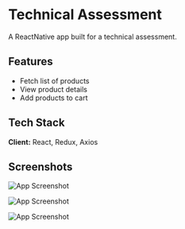
# Technical Assessment

A ReactNative app built for a technical assessment.




## Features

- Fetch list of products
- View product details
- Add products to cart



## Tech Stack

**Client:** React, Redux, Axios



## Screenshots

![App Screenshot](https://i.ibb.co/1bnr6mY/Screenshot-1714678702.png)

![App Screenshot](https://i.ibb.co/V904d2H/Screenshot-1714678709.png)

![App Screenshot](https://i.ibb.co/zXvXjPV/Screenshot-1714678717.png)



